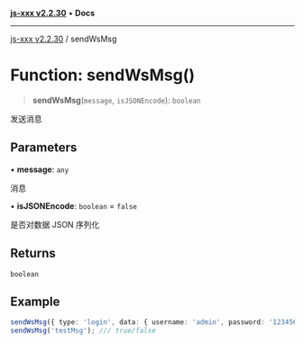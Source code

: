 [**js-xxx v2.2.30**](../README.md) • **Docs**

***

[js-xxx v2.2.30](../README.md) / sendWsMsg

# Function: sendWsMsg()

> **sendWsMsg**(`message`, `isJSONEncode`): `boolean`

发送消息

## Parameters

• **message**: `any`

消息

• **isJSONEncode**: `boolean` = `false`

是否对数据 JSON 序列化

## Returns

`boolean`

## Example

```ts
sendWsMsg({ type: 'login', data: { username: 'admin', password: '123456' }}, true); /// true/false
sendWsMsg('testMsg'); /// true/false
```
